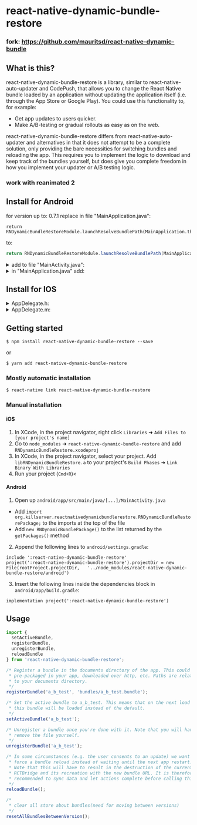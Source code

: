 
# react-native-dynamic-bundle-restore

### fork: https://github.com/mauritsd/react-native-dynamic-bundle

## What is this?

react-native-dynamic-bundle-restore is a library, similar to react-native-auto-updater
and CodePush, that allows you to change the React Native bundle loaded by
an application without updating the application itself (i.e. through the App
Store or Google Play). You could use this functionality to, for example:
* Get app updates to users quicker.
* Make A/B-testing or gradual rollouts as easy as on the web.

react-native-dynamic-bundle-restore differs from react-native-auto-updater and
alternatives in that it does not attempt to be a complete solution, only
providing the bare necessities for switching bundles and reloading the app. This
requires you to implement the logic to download and keep track of the bundles
yourself, but does give you complete freedom in how you implement your updater
or A/B testing logic.

### work with reanimated 2

## Install for Android

for version up to: 0.7.1
replace in file "MainApplication.java":
```
return RNDynamicBundleRestoreModule.launchResolveBundlePath(MainApplication.this);
```
to:
```java
return RNDynamicBundleRestoreModule.launchResolveBundlePath(MainApplication.this, BuildConfig.VERSION_NAME);
```

<details>
  <summary>add to file "MainActivity.java":</summary>
<p>

```java
import android.os.Bundle;
import com.facebook.react.ReactInstanceManager;
import com.facebook.react.bridge.ReactContext;
import org.killserver.reactnativedynamicbundlerestore.RNDynamicBundleRestoreModule;
```

replace:

```java
public  class  MainActivity  extends  ReactActivity {
```

on:

```java
public class MainActivity extends ReactActivity implements RNDynamicBundleRestoreModule.OnReloadRequestedListener {
```

and after this line:

```java
  private RNDynamicBundleRestoreModule module;
  @Override
  protected void onCreate(Bundle savedInstanceState) {
    super.onCreate(null);

    MainApplication app = (MainApplication)this.getApplicationContext();
      app.getReactNativeHost().getReactInstanceManager().addReactInstanceEventListener(new ReactInstanceManager.ReactInstanceEventListener() {
      @Override
      public void onReactContextInitialized(ReactContext context) {
        MainActivity.this.module = context.getNativeModule(RNDynamicBundleRestoreModule.class);
        module.setListener(MainActivity.this);
      }
    });
  }

  @Override
  protected void onStart() {
    super.onStart();

    if (module != null) {
      module.setListener(this);
    }
  }

  @Override
  public void onReloadRequested() {
    this.runOnUiThread(new Runnable() {
      @Override
      public void run() {
        MainActivity.this.getReactNativeHost().clear();
        MainActivity.this.recreate();
      }
    });
  }
```

</p>
</details>

<details>
  <summary>in "MainApplication.java" add:</summary>
<p>

```java
import org.killserver.reactnativedynamicbundlerestore.RNDynamicBundleRestoreModule;
import org.killserver.reactnativedynamicbundlerestore.RNDynamicBundleRestorePackage;
import javax.annotation.Nullable;
```

and replace:

```java
new  ReactNativeHost(this) {
```

on:

```java
new ReactNativeHost(this) {
        @Nullable
        @Override
        protected String getJSBundleFile() {
          return RNDynamicBundleRestoreModule.launchResolveBundlePath(MainApplication.this, BuildConfig.VERSION_NAME);
        }
```

</p>
</details>

## Install for IOS
<details>
  <summary>AppDelegate.h:</summary>
<p>

  add:
  ```objective-c
   #import  <RNDynamicBundleRestore.h>
   
   @class RCTRootView;
  ```
  after:
  ```objective-c
   #import  <UIKit/UIKit.h>
  ```
  
  replace:
  ```objective-c
   @interface  AppDelegate : UIResponder <UIApplicationDelegate, RCTBridgeDelegate>
  ```
  to:
  ```objective-c
  @interface  AppDelegate : UIResponder <UIApplicationDelegate, RNDynamicBundleRestoreDelegate>
  ```
  
  replace:
  ```objective-c
  @property (nonatomic, strong) UIWindow *window;
  ```
  to:
  ```objective-c
  @property (nonatomic, strong) UIWindow *window;
  
  @property (nonatomic, strong) NSDictionary *launchOptions;
  ```
  
</p>
</details>
<details>
  <summary>AppDelegate.m:</summary>
<p>

replace:
  ```objective-c
- (BOOL)application:(UIApplication *)application didFinishLaunchingWithOptions:(NSDictionary *)launchOptions
{
  RCTBridge *bridge = [[RCTBridge alloc] initWithDelegate:self launchOptions:launchOptions];
  RCTRootView *rootView = [[RCTRootView alloc] initWithBridge:bridge
                                                   moduleName:@"YOU_VERY_COOL_APPLICATION"
                                            initialProperties:nil];

  rootView.backgroundColor = [[UIColor alloc] initWithRed:1.0f green:1.0f blue:1.0f alpha:1];

  self.window = [[UIWindow alloc] initWithFrame:[UIScreen mainScreen].bounds];
  UIViewController *rootViewController = [UIViewController new];
  rootViewController.view = rootView;
  self.window.rootViewController = rootViewController;
  [self.window makeKeyAndVisible];
  return YES;
}
  ```
  to:
  ```objective-c
- (void)getRootViewForBundleURL {
  RCTBridge *bridge = [[RCTBridge alloc] initWithDelegate:self launchOptions:self.launchOptions];
  RNDynamicBundleRestore *dynamicBundle = [bridge moduleForClass:[RNDynamicBundleRestore class]];
  dynamicBundle.delegate = self;
  RCTRootView *rootView = [[RCTRootView alloc] initWithBridge:bridge
                                                   moduleName:@"YOU_VERY_COOL_APPLICATION"
                                            initialProperties:nil];

  rootView.backgroundColor = [[UIColor alloc] initWithRed:1.0f green:1.0f blue:1.0f alpha:1];

  self.window = [[UIWindow alloc] initWithFrame:[UIScreen mainScreen].bounds];
  UIViewController *rootViewController = [UIViewController new];
  rootViewController.view = rootView;
  self.window.rootViewController = rootViewController;
  [self.window makeKeyAndVisible];
}
- (void)dynamicBundle:(RNDynamicBundleRestore *)dynamicBundle requestsReloadForBundleURL:(NSURL *)bundleURL
{
  [self getRootViewForBundleURL];
}

- (BOOL)application:(UIApplication *)application didFinishLaunchingWithOptions:(NSDictionary *)launchOptions
{
#if DEBUG
  InitializeFlipper(application);
#endif
  
  self.launchOptions = launchOptions;
  
  [self getRootViewForBundleURL];
  return YES;
}
  ```
  
  replace:
  ```objective-c
  - (NSURL *)sourceURLForBridge:(RCTBridge *)bridge
{
#if DEBUG
  return [[RCTBundleURLProvider sharedSettings] jsBundleURLForBundleRoot:@"index" fallbackResource:nil];
#else
  ```
  to:
  ```objective-c
  - (NSURL *)sourceURLForBridge:(RCTBridge *)bridge
{
#if DEBUG
  return [[RCTBundleURLProvider sharedSettings] jsBundleURLForBundleRoot:@"index" fallbackResource:nil];
#else
  NSURL *bundle = [RNDynamicBundleRestore resolveBundleURL];
  if(bundle!=nil) {
    return bundle;
  }
  ```
  
</p>
</details>


## Getting started

`$ npm install react-native-dynamic-bundle-restore --save`

or

`$ yarn add react-native-dynamic-bundle-restore`


### Mostly automatic installation

`$ react-native link react-native-dynamic-bundle-restore`

### Manual installation


#### iOS

1. In XCode, in the project navigator, right click `Libraries` ➜ `Add Files to [your project's name]`
2. Go to `node_modules` ➜ `react-native-dynamic-bundle-restore` and add `RNDynamicBundleRestore.xcodeproj`
3. In XCode, in the project navigator, select your project. Add `libRNDynamicBundleRestore.a` to your project's `Build Phases` ➜ `Link Binary With Libraries`
4. Run your project (`Cmd+R`)<

#### Android

1. Open up `android/app/src/main/java/[...]/MainActivity.java`
  - Add `import org.killserver.reactnativedynamicbundlerestore.RNDynamicBundleRestorePackage;` to the imports at the top of the file
  - Add `new RNDynamicBundlePackage()` to the list returned by the `getPackages()` method
2. Append the following lines to `android/settings.gradle`:
```
include ':react-native-dynamic-bundle-restore'
project(':react-native-dynamic-bundle-restore').projectDir = new File(rootProject.projectDir,   '../node_modules/react-native-dynamic-bundle-restore/android')
```
3. Insert the following lines inside the dependencies block in `android/app/build.gradle`:
```
implementation project(':react-native-dynamic-bundle-restore')
```


## Usage
```javascript
import {
  setActiveBundle,
  registerBundle,
  unregisterBundle,
  reloadBundle
} from 'react-native-dynamic-bundle-restore';

/* Register a bundle in the documents directory of the app. This could be
 * pre-packaged in your app, downloaded over http, etc. Paths are relative
 * to your documents directory.
 */
registerBundle('a_b_test', 'bundles/a_b_test.bundle');

/* Set the active bundle to a_b_test. This means that on the next load
 * this bundle will be loaded instead of the default.
 */
setActiveBundle('a_b_test');

/* Unregister a bundle once you're done with it. Note that you will have to
 * remove the file yourself.
 */
unregisterBundle('a_b_test');

/* In some circumstances (e.g. the user consents to an update) we want to
 * force a bundle reload instead of waiting until the next app restart.
 * Note that this will have to result in the destruction of the current
 * RCTBridge and its recreation with the new bundle URL. It is therefore
 * recommended to sync data and let actions complete before calling this.
 */
reloadBundle();

/*
 * clear all store about bundles(need for moving between versions)
 */
resetAllBundlesBetweenVersion();
```
